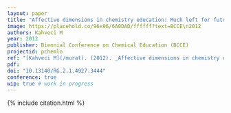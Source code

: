 ```yaml
---
layout: paper
title: "Affective dimensions in chemistry education: Much left for future research"
image: https://placehold.co/96x96/6A0DAD/ffffff?text=BCCE\n2012
authors: Kahveci M
year: 2012
publisher: Biennial Conference on Chemical Education (BCCE)
projectid: pchemlo
ref: "[Kahveci M](/murat). (2012). _Affective dimensions in chemistry education: Much left for future research_. Paper presented at the Biennial Conference on Chemical Education (BCCE). Pennsylvania State University, University Park, PA, USA. July 29 - August 2, 2012."
pdf:
doi: "10.13140/RG.2.1.4927.3444"
conference: true 
wip: true # work in progress 
---
```


{% include citation.html %}